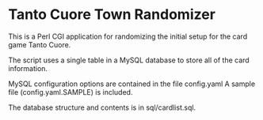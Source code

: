 Tanto Cuore Town Randomizer
===========================

This is a Perl CGI application for randomizing the initial setup for
the card game Tanto Cuore.

The script uses a single table in a MySQL database to store all of the
card information.

MySQL configuration options are contained in the file config.yaml
A sample file (config.yaml.SAMPLE) is included.

The database structure and contents is in sql/cardlist.sql.


